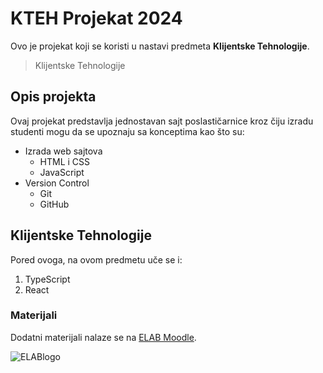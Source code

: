 # KTEH Projekat 2024

Ovo je projekat koji se koristi u nastavi predmeta **Klijentske Tehnologije**. 

> Klijentske Tehnologije

## Opis projekta
Ovaj projekat predstavlja jednostavan sajt poslastičarnice kroz čiju izradu studenti mogu da se upoznaju sa konceptima kao što su:
- Izrada web sajtova
  - HTML i CSS
  - JavaScript
- Version Control
  - Git
  - GitHub
## Klijentske Tehnologije
Pored ovoga, na ovom predmetu uče se i:
1. TypeScript
2. React
### Materijali

Dodatni materijali nalaze se na [ELAB Moodle]( http://moodle.elab.fon.bg.ac.rs/).

![ELABlogo](https://elab.fon.bg.ac.rs/wp-content/uploads/2018/05/elab-logo.png)

